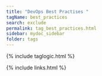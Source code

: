 ```yaml
---
title: "DevOps Best Practises "
tagName: best_practices
search: exclude
permalink: tag_best_practices.html
sidebar: mydoc_sidebar
folder: tags
---
```

{% include taglogic.html %}

{% include links.html %}
